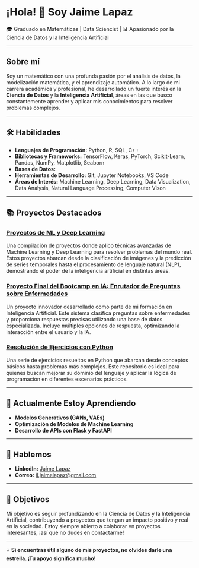 # ¡Hola! 👋 Soy Jaime Lapaz 

🎓 Graduado en Matemáticas | Data Sciencist | 📊 Apasionado por la Ciencia de Datos y la Inteligencia Artificial

---

## Sobre mí

Soy un matemático con una profunda pasión por el análisis de datos, la modelización matemática, y el aprendizaje automático. A lo largo de mi carrera académica y profesional, he desarrollado un fuerte interés en la **Ciencia de Datos** y la **Inteligencia Artificial**, áreas en las que busco constantemente aprender y aplicar mis conocimientos para resolver problemas complejos.

---

## 🛠️ Habilidades

- **Lenguajes de Programación:** Python, R, SQL, C++
- **Bibliotecas y Frameworks:** TensorFlow, Keras, PyTorch, Scikit-Learn, Pandas, NumPy, Matplotlib, Seaborn
- **Bases de Datos:** 
- **Herramientas de Desarrollo:** Git, Jupyter Notebooks, VS Code
- **Áreas de Interés:** Machine Learning, Deep Learning, Data Visualization, Data Analysis, Natural Language Processing, Computer Vison

---

## 📚 Proyectos Destacados

### [Proyectos de ML y Deep Learning](https://github.com/JaimeLapaz/proyectos-machine-learning-and-deep-learning)
Una compilación de proyectos donde aplico técnicas avanzadas de Machine Learning y Deep Learning para resolver problemas del mundo real. Estos proyectos abarcan desde la clasificación de imágenes y la predicción de series temporales hasta el procesamiento de lenguaje natural (NLP), demostrando el poder de la inteligencia artificial en distintas áreas.

### [Proyecto Final del Bootcamp en IA: Enrutador de Preguntas sobre Enfermedades](https://github.com/JaimeLapaz/final-project-bootcamp-router-questions)
Un proyecto innovador desarrollado como parte de mi formación en Inteligencia Artificial. Este sistema clasifica preguntas sobre enfermedades y proporciona respuestas precisas utilizando una base de datos especializada. Incluye múltiples opciones de respuesta, optimizando la interacción entre el usuario y la IA.

### [Resolución de Ejercicios con Python](https://github.com/JaimeLapaz/Ejercicios-con-Python)
Una serie de ejercicios resueltos en Python que abarcan desde conceptos básicos hasta problemas más complejos. Este repositorio es ideal para quienes buscan mejorar su dominio del lenguaje y aplicar la lógica de programación en diferentes escenarios prácticos.

---

## 🌱 Actualmente Estoy Aprendiendo

- **Modelos Generativos (GANs, VAEs)**
- **Optimización de Modelos de Machine Learning**
- **Desarrollo de APIs con Flask y FastAPI**

---

## 💬 Hablemos

- **LinkedIn:** [Jaime Lapaz](https://www.linkedin.com/in/jaimelapaz)
- **Correo:** jl.jaimelapaz@gmail.com

---

## 🎯 Objetivos

Mi objetivo es seguir profundizando en la Ciencia de Datos y la Inteligencia Artificial, contribuyendo a proyectos que tengan un impacto positivo y real en la sociedad. Estoy siempre abierto a colaborar en proyectos interesantes, ¡así que no dudes en contactarme!

---

⭐ **Si encuentras útil alguno de mis proyectos, no olvides darle una estrella. ¡Tu apoyo significa mucho!**
